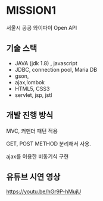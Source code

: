 # MISSION1

서울시 공공 와이파이 Open API

## 기술 스택

- JAVA (jdk 1.8) , javascript
- JDBC, connection pool, Maria DB
- gson, 
- ajax,lombok
- HTML5, CSS3 
- servlet, jsp, jstl


## 개발 진행 방식

MVC, 커맨더 패턴 적용

GET, POST METHOD 분리해서 사용.

ajax를 이용한 비동기식 구현


## 유튜브 시연 영상

https://youtu.be/hGr9P-hMujU
